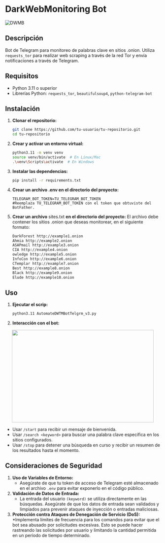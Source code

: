 # DarkWebMonitoring Bot

![DWMB](https://github.com/user-attachments/assets/338434c8-b8c9-4b97-a235-db77e80e5701)


## Descripción
Bot de Telegram para monitoreo de palabras clave en sitios .onion. Utiliza `requests_tor` para realizar web scraping a través de la red Tor y envía notificaciones a través de Telegram.

## Requisitos

- Python 3.11 o superior
- Librerías Python: `requests_tor`, `beautifulsoup4`, `python-telegram-bot`

## Instalación

1. **Clonar el repositorio:**

   ```sh
   git clone https://github.com/tu-usuario/tu-repositorio.git
   cd tu-repositorio

2. **Crear y activar un entorno  virtual:**
    ```sh
   python3.11 -m venv venv
   source venv/bin/activate  # En Linux/Mac
   .\venv\Scripts\activate  # En Windows
3. **Instalar las dependencias:**
   ```sh
   pip install -r requirements.txt
4. **Crear un archivo .env en el directorio del proyecto:**
   ```env
   TELEGRAM_BOT_TOKEN=TU_TELEGRAM_BOT_TOKEN
   #Reemplaza TU_TELEGRAM_BOT_TOKEN con el token que obtuviste del BotFather.
5. **Crear un archivo** sites.txt **en el directorio del proyecto:**
   El archivo debe contener los sitios .onion que deseas monitorear, en el siguiente formato:
   ```txt
   DarkForest http://example1.onion
   Ahmia http://example2.onion
   ASAPmail http://example3.onion
   CIA http://example4.onion
   owledge http://example5.onion
   InfoCon http://example6.onion
   CTemplar http://example7.onion
   Best http://example8.onion
   Black http://example9.onion
   Elude http://example10.onion

## Uso
1. **Ejecutar el scrip:**
   ```sh
   python3.11 AutomateDWTMBotTelgrm_v3.py
2. **Interacción con el bot:**
<p align="center"> <img width="460" height="300" src="https://github.com/user-attachments/assets/e02629f3-b8cd-43ca-87a9-9bcc39b97f75"> </p>

   * Usar ```/start``` para recibir un mensaje de bienvenida.
   * Usar ```/search <keyword>``` para buscar una palabra clave específica en los sitios configurados.
   * Usar ```/stop``` para detener una búsqueda en curso y recibir un resumen de los resultados hasta el momento.

## Consideraciones de Seguridad
1. **Uso de Variables de Entorno:**
   * Asegúrate de que tu token de acceso de Telegram esté almacenado en el archivo ```.env``` para evitar exponerlo en el código público.
2. **Validación de Datos de Entrada:**
   * La entrada del usuario ```(keyword)``` se utiliza directamente en las búsquedas. Asegúrate de que los datos de entrada sean validados y limpiados para prevenir ataques de inyección o entradas maliciosas.
3. **Protección contra Ataques de Denegación de Servicio (DoS):**
   *Implementa límites de frecuencia para los comandos para evitar que el bot sea abusado por solicitudes excesivas. Esto se puede hacer rastreando las solicitudes por usuario y limitando la cantidad permitida en un período de tiempo determinado.

